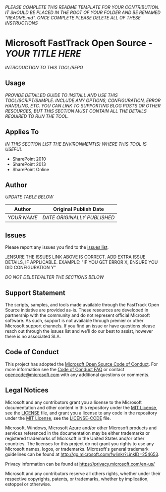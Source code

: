 _PLEASE COMPLETE THIS README TEMPLATE FOR YOUR CONTRIBUTION. IT SHOULD BE PLACED IN THE ROOT OF YOUR FOLDER AND BE RENAMED "README.md". ONCE COMPLETE PLEASE DELETE ALL OF THESE INSTRUCTIONS_

# Microsoft FastTrack Open Source - _YOUR TITLE HERE_

_INTRODUCTION TO THIS TOOL/REPO_

## Usage

_PROVIDE DETAILED GUIDE TO INSTALL AND USE THIS TOOL/SCRIPT/SAMPLE. INCLUDE ANY OPTIONS, CONFIGURATION, ERROR HANDLING, ETC. YOU CAN LINK TO SUPPORTING BLOG POSTS OR OTHER RESOURCES, BUT THIS SECTION MUST CONTAIN ALL THE DETAILS REQUIRED TO RUN THE TOOL._

## Applies To

_IN THIS SECTION LIST THE ENVIRONMENT(S) WHERE THIS TOOL IS USEFUL_

- SharePoint 2010
- SharePoint 2013
- SharePoint Online

## Author

_UPDATE TABLE BELOW_

|Author|Original Publish Date
|----|--------------------------
|_YOUR NAME_|_DATE ORIGINALLY PUBLISHED_|

## Issues

Please report any issues you find to the [issues list](/issues).

_ENSURE THE ISSUES LINK ABOVE IS CORRECT. ADD EXTRA ISSUE DETAILS, IF APPLICABLE. EXAMPLE: "IF YOU GET ERROR X, ENSURE YOU DID CONFIGURATION Y"


_DO NOT DELETE/ALTER THE SECTIONS BELOW_

## Support Statement

The scripts, samples, and tools made available through the FastTrack Open Source initiative are provided as-is. These resources are developed in partnership with the community and do not represent official Microsoft software. As such, support is not available through premier or other Microsoft support channels. If you find an issue or have questions please reach out through the issues list and we'll do our best to assist, however there is no associated SLA.

## Code of Conduct

This project has adopted the [Microsoft Open Source Code of Conduct](https://opensource.microsoft.com/codeofconduct/).
For more information see the [Code of Conduct FAQ](https://opensource.microsoft.com/codeofconduct/faq/) or
contact [opencode@microsoft.com](mailto:opencode@microsoft.com) with any additional questions or comments.

## Legal Notices

Microsoft and any contributors grant you a license to the Microsoft documentation and other content in this repository under the [MIT License](https://opensource.org/licenses/MIT), see the [LICENSE](LICENSE) file, and grant you a license to any code in the repository under the [MIT License](https://opensource.org/licenses/MIT), see the [LICENSE-CODE](LICENSE-CODE) file.

Microsoft, Windows, Microsoft Azure and/or other Microsoft products and services referenced in the documentation may be either trademarks or registered trademarks of Microsoft in the United States and/or other countries. The licenses for this project do not grant you rights to use any Microsoft names, logos, or trademarks. Microsoft's general trademark guidelines can be found at http://go.microsoft.com/fwlink/?LinkID=254653.

Privacy information can be found at https://privacy.microsoft.com/en-us/

Microsoft and any contributors reserve all others rights, whether under their respective copyrights, patents,
or trademarks, whether by implication, estoppel or otherwise.
